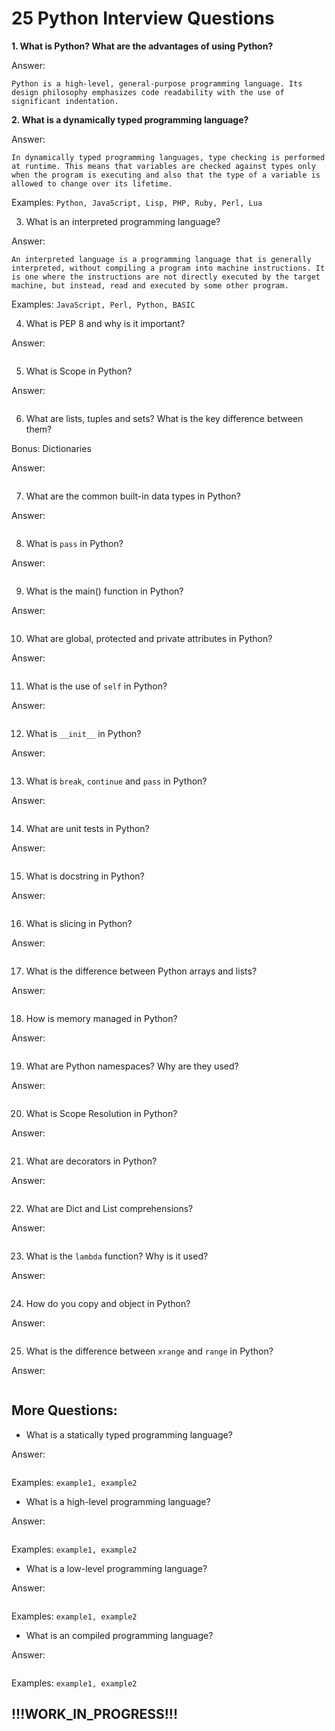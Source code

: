 # 25 Python Interview Questions

**1. What is Python? What are the advantages of using Python?**

Answer:

```text
Python is a high-level, general-purpose programming language. Its design philosophy emphasizes code readability with the use of significant indentation.
```

**2. What is a dynamically typed programming language?**

Answer:

```text
In dynamically typed programming languages, type checking is performed at runtime. This means that variables are checked against types only when the program is executing and also that the type of a variable is allowed to change over its lifetime.
```

Examples: ```Python, JavaScript, Lisp, PHP, Ruby, Perl, Lua```

3. What is an interpreted programming language?

Answer:

```text
An interpreted language is a programming language that is generally interpreted, without compiling a program into machine instructions. It is one where the instructions are not directly executed by the target machine, but instead, read and executed by some other program.
```

Examples: ```JavaScript, Perl, Python, BASIC```

4. What is PEP 8 and why is it important?

Answer:

```text

```

5. What is Scope in Python?

Answer:

```text

```

6. What are lists, tuples and sets? What is the key difference between them?

Bonus: Dictionaries

Answer:

```text

```

7. What are the common built-in data types in Python?

Answer:

```text

```

8. What is ```pass``` in Python?

Answer:

```text

```

9. What is the main() function in Python?

Answer:

```text

```

10. What are global, protected and private attributes in Python?

Answer:

```text

```

11. What is the use of ```self``` in Python?

Answer:

```text

```

12. What is ```__init__``` in Python?

Answer:

```text

```

13. What is ```break```, ```continue``` and ```pass``` in Python?

Answer:

```text

```

14. What are unit tests in Python?

Answer:

```text

```

15. What is docstring in Python?

Answer:

```text

```

16. What is slicing in Python?

Answer:

```text

```

17. What is the difference between Python arrays and lists?

Answer:

```text

```

18. How is memory managed in Python?

Answer:

```text

```

19. What are Python namespaces? Why are they used?

Answer:

```text

```

20. What is Scope Resolution in Python?

Answer:

```text

```

21. What are decorators in Python?

Answer:

```text

```

22. What are Dict and List comprehensions?

Answer:

```text

```

23. What is the ```lambda``` function? Why is it used?

Answer:

```text

```

24. How do you copy and object in Python?

Answer:

```text

```

25. What is the difference between ```xrange``` and ```range``` in Python?

Answer:

```text

```

## More Questions:

- What is a statically typed programming language?

Answer:

```text

```

Examples: ```example1, example2```

- What is a high-level programming language?

Answer:

```text

```

Examples: ```example1, example2```

- What is a low-level programming language?

Answer:

```text

```

Examples: ```example1, example2```

- What is an compiled programming language?

Answer:

```text

```

Examples: ```example1, example2```


## !!!WORK_IN_PROGRESS!!!
